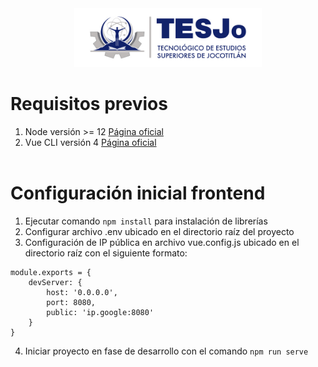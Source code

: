 <div style="text-align: center;">
<img src="src/assets/logo.png" width="300px" />
</div>

# Requisitos previos
1. Node versión >= 12 <a href="https://nodejs.org/es" target="_blank">Página oficial</a>
2. Vue CLI versión 4 <a href="https://cli.vuejs.org/guide/installation.html" target="_blank">Página oficial</a>
<br><br>
# Configuración inicial frontend

1. Ejecutar comando `npm install` para instalación de librerías
2. Configurar archivo .env ubicado en el directorio raíz del proyecto
3. Configuración de IP pública en archivo vue.config.js ubicado en el directorio raíz con el siguiente formato:
```
module.exports = {
	devServer: {
		host: '0.0.0.0',
		port: 8080,
		public: 'ip.google:8080'
	}
}
```
4. Iniciar proyecto en fase de desarrollo con el comando `npm run serve`